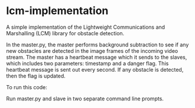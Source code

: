 # lcm-implementation
A simple implementation of the Lightweight Communications and Marshalling (LCM) library for obstacle detection.

In the master.py, the master performs background subtraction to see if any new obstacles are detected in the image frames of the incoming video stream. The master has a heartbeat message which it sends to the slaves, which includes two parameters: timestamp and a danger flag.
This heartbeat message is sent out every second. If any obstacle is detected, then the flag is updated. 

To run this code:

Run master.py and slave in two separate command line prompts.
